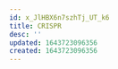 ```yaml
---
id: x_JlHBX6n7szhTj_UT_k6
title: CRISPR
desc: ''
updated: 1643723096356
created: 1643723096356
---
```


